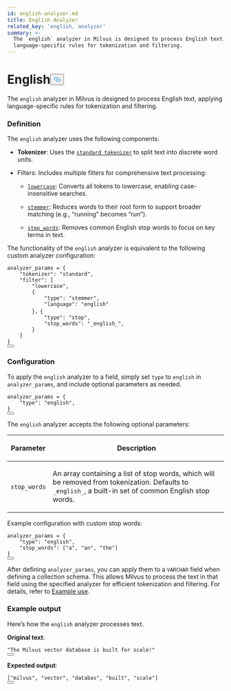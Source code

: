 ```yaml
---
id: english-analyzer.md
title: English Analyzer
related_key: 'english, analyzer'
summary: >-
  The `english` analyzer in Milvus is designed to process English text, applying
  language-specific rules for tokenization and filtering.​
---
```

<h1 id="English​" class="common-anchor-header">English​<button data-href="#English​" class="anchor-icon" translate="no">
      <svg translate="no"
        aria-hidden="true"
        focusable="false"
        height="20"
        version="1.1"
        viewBox="0 0 16 16"
        width="16"
      >
        <path
          fill="#0092E4"
          fill-rule="evenodd"
          d="M4 9h1v1H4c-1.5 0-3-1.69-3-3.5S2.55 3 4 3h4c1.45 0 3 1.69 3 3.5 0 1.41-.91 2.72-2 3.25V8.59c.58-.45 1-1.27 1-2.09C10 5.22 8.98 4 8 4H4c-.98 0-2 1.22-2 2.5S3 9 4 9zm9-3h-1v1h1c1 0 2 1.22 2 2.5S13.98 12 13 12H9c-.98 0-2-1.22-2-2.5 0-.83.42-1.64 1-2.09V6.25c-1.09.53-2 1.84-2 3.25C6 11.31 7.55 13 9 13h4c1.45 0 3-1.69 3-3.5S14.5 6 13 6z"
        ></path>
      </svg>
    </button></h1><p>The <code translate="no">english</code> analyzer in Milvus is designed to process English text, applying language-specific rules for tokenization and filtering.​</p>
<h3 id="Definition​" class="common-anchor-header">Definition​</h3><p>The <code translate="no">english</code> analyzer uses the following components:​</p>
<ul>
<li><p><strong>Tokenizer</strong>: Uses the <a href="/docs/ja/standard-tokenizer.md"><code translate="no">standard tokenizer</code></a> to split text into discrete word units.​</p></li>
<li><p>Filters: Includes multiple filters for comprehensive text processing:​</p>
<ul>
<li><p><a href="/docs/ja/lowercase-filter.md"><code translate="no">lowercase</code></a>: Converts all tokens to lowercase, enabling case-insensitive searches.​</p></li>
<li><p><a href="/docs/ja/stemmer-filter.md"><code translate="no">stemmer</code></a>: Reduces words to their root form to support broader matching (e.g., “running” becomes “run”).​</p></li>
<li><p><a href="/docs/ja/stop-filter.md"><code translate="no">stop_words</code></a>: Removes common English stop words to focus on key terms in text.​</p></li>
</ul></li>
</ul>
<p>The functionality of the <code translate="no">english</code> analyzer is equivalent to the following custom analyzer configuration:​</p>
<pre><code translate="no" class="language-python">analyzer_params = {​
    <span class="hljs-string">&quot;tokenizer&quot;</span>: <span class="hljs-string">&quot;standard&quot;</span>,​
    <span class="hljs-string">&quot;filter&quot;</span>: [​
        <span class="hljs-string">&quot;lowercase&quot;</span>,​
        {​
            <span class="hljs-string">&quot;type&quot;</span>: <span class="hljs-string">&quot;stemmer&quot;</span>,​
            <span class="hljs-string">&quot;language&quot;</span>: <span class="hljs-string">&quot;english&quot;</span>​
        }，{​
            <span class="hljs-string">&quot;type&quot;</span>: <span class="hljs-string">&quot;stop&quot;</span>,​
            <span class="hljs-string">&quot;stop_words&quot;</span>: <span class="hljs-string">&quot;_english_&quot;</span>,​
        }​
    ]​
}​
<button class="copy-code-btn"></button></code></pre>
<h3 id="Configuration​" class="common-anchor-header">Configuration​</h3><p>To apply the <code translate="no">english</code> analyzer to a field, simply set <code translate="no">type</code> to <code translate="no">english</code> in <code translate="no">analyzer_params</code>, and include optional parameters as needed.​</p>
<pre><code translate="no" class="language-python">analyzer_params = {​
    <span class="hljs-string">&quot;type&quot;</span>: <span class="hljs-string">&quot;english&quot;</span>,​
}​
<button class="copy-code-btn"></button></code></pre>
<p>The <code translate="no">english</code> analyzer accepts the following optional parameters: ​</p>
<table data-block-token="YMmUdQtabozHZnxC09QcajU0nvd"><thead><tr><th data-block-token="N1Qfdbd9Vok7mkx0OGpcx49cnUM" colspan="1" rowspan="1"><p data-block-token="PxYUdGyrMoa4x5x3sCpcF7JLn1e">Parameter​</p>
</th><th data-block-token="WIQKdcE3coxEirxwmpucXGuin7f" colspan="1" rowspan="1"><p data-block-token="VAHCdZFTkoeSJNxgPmicGnOZnWh">Description​</p>
</th></tr></thead><tbody><tr><td data-block-token="NzThd1pxQoektPxhqrQc7Oxcnhl" colspan="1" rowspan="1"><p data-block-token="SW6SdE2iyohhGaxQIfpcjZfCnBx"><code translate="no">stop_words</code>​</p>
</td><td data-block-token="KSAbdmKPCowsR7x7UO8c8ngFnnh" colspan="1" rowspan="1"><p data-block-token="F3E1dFjL3oUrl5xWq3ucpVPon7c">An array containing a list of stop words, which will be removed from tokenization. Defaults to <code translate="no">_english_</code>, a built-in set of common English stop words.​</p>
</td></tr></tbody></table>
<p>Example configuration with custom stop words:​</p>
<pre><code translate="no" class="language-python">analyzer_params = {​
    <span class="hljs-string">&quot;type&quot;</span>: <span class="hljs-string">&quot;english&quot;</span>,​
    <span class="hljs-string">&quot;stop_words&quot;</span>: [<span class="hljs-string">&quot;a&quot;</span>, <span class="hljs-string">&quot;an&quot;</span>, <span class="hljs-string">&quot;the&quot;</span>]​
}​
<button class="copy-code-btn"></button></code></pre>
<p>After defining <code translate="no">analyzer_params</code>, you can apply them to a <code translate="no">VARCHAR</code> field when defining a collection schema. This allows Milvus to process the text in that field using the specified analyzer for efficient tokenization and filtering. For details, refer to <a href="/docs/ja/analyzer-overview.md#Example-use">Example use</a>.​</p>
<h3 id="Example-output​" class="common-anchor-header">Example output​</h3><p>Here’s how the <code translate="no">english</code> analyzer processes text.​</p>
<p><strong>Original text</strong>:​</p>
<pre><code translate="no" class="language-python"><span class="hljs-string">&quot;The Milvus vector database is built for scale!&quot;</span>​
<button class="copy-code-btn"></button></code></pre>
<p><strong>Expected output</strong>:​</p>
<pre><code translate="no" class="language-python">[<span class="hljs-string">&quot;milvus&quot;</span>, <span class="hljs-string">&quot;vector&quot;</span>, <span class="hljs-string">&quot;databas&quot;</span>, <span class="hljs-string">&quot;built&quot;</span>, <span class="hljs-string">&quot;scale&quot;</span>]​
<button class="copy-code-btn"></button></code></pre>
